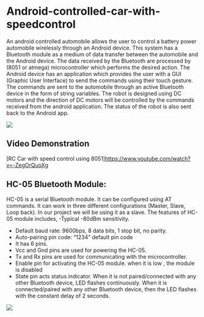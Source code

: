 # Android-controlled-car-with-speedcontrol
An android controlled automobile allows the user to control a battery power automobile wirelessly through an Android device. This system has a Bluetooth module as a medium of data transfer between the automobile and the Android device. The data received by the Bluetooth are processed by (8051 or atmega) microcontroller which performs the desired action. 
The Android device has an application which provides the user with a GUI (Graphic User Interface) to send the commands using their touch gesture. The commands are sent to the automobile through an active Bluetooth device in the form of string variables.
The robot is designed using DC motors and the direction of DC motors will be controlled by the commands received from the android application. The status of the robot is also sent back to the Android app.

![](https://github.com/Sankul2699/Android-controlled-car-with-speedcontrol/blob/master/images/bot%20image.jpeg)

## Video Demonstration
[RC Car with speed control using 8051]https://www.youtube.com/watch?v=-ZegOrQuoXg


## HC-05 Bluetooth Module:
HC-05 is a serial Bluetooth module. It can be configured using AT commands. It can work in three different configurations (Master, Slave, Loop back). In our project we will be using it as a slave. The features of HC-05 module includes,
-Typical -80dBm sensitivity.
-	Default baud rate: 9600bps, 8 data bits, 1 stop bit, no parity.
-	Auto-pairing pin code: “1234” default pin code
-	It has 6 pins.
-	Vcc and Gnd pins are used for powering the HC-05.
-	Tx and Rx pins are used for communicating with the microcontroller.
-	Enable pin for activating the HC-05 module. when it is low , the module is disabled
-	State pin acts status indicator. When it is not paired/connected with any other Bluetooth device, LED flashes continuously. When it is connected/paired with any other Bluetooth device, then the LED flashes with the constant delay of 2 seconds.


![](https://github.com/Sankul2699/Android-controlled-car-with-speedcontrol/blob/master/images/hc05.JPG)
